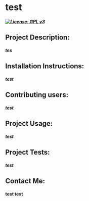 # test

  ##### [![License: GPL v3](https://img.shields.io/badge/License-GPLv3-blue.svg)](https://www.gnu.org/licenses/gpl-3.0)

  ## Project Description:
  ##### tes

  ## Installation Instructions:
  ##### test

  ## Contributing users:
  ##### test

  ## Project Usage:
  ##### test

  ## Project Tests:
  ##### test

  ## Contact Me:
  #### test test
  